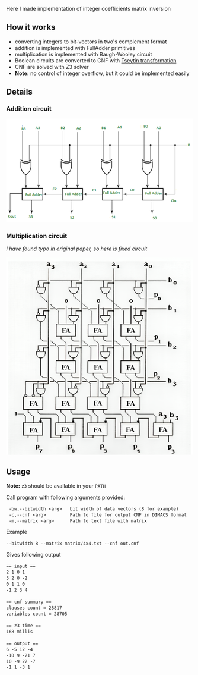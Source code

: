 Here I made implementation of integer coefficients matrix inversion 

## How it works
* converting integers to bit-vectors in two's complement format
* addition is implemented with FullAdder primitives
* multiplication is implemented with Baugh-Wooley circuit
* Boolean circuits are converted to CNF with [Tseytin transformation](https://en.wikipedia.org/wiki/Tseytin_transformation)
* CNF are solved with Z3 solver
* **Note:** no control of integer overflow, but it could be implemented easily

## Details

### Addition circuit
![adder](assets/adder.png)

### Multiplication circuit
*I have found typo in original paper, so here is fixed circuit*

![Baugh-Wooley multiplier](assets/baugh-wooley.png)

## Usage

**Note:** `z3` should be available in your `PATH`

Call program with following arguments provided:

```
 -bw,--bitwidth <arg>   bit width of data vectors (8 for example)
 -c,--cnf <arg>         Path to file for output CNF in DIMACS format
 -m,--matrix <arg>      Path to text file with matrix
```

Example
```
--bitwidth 8 --matrix matrix/4x4.txt --cnf out.cnf
```

Gives following output
```
== input ==
2 1 0 1
3 2 0 -2
0 1 1 0
-1 2 3 4

== cnf summary ==
clauses count = 28817
variables count = 28705

== z3 time ==
168 millis

== output ==
6 -5 12 -4
-10 9 -21 7
10 -9 22 -7
-1 1 -3 1
```
